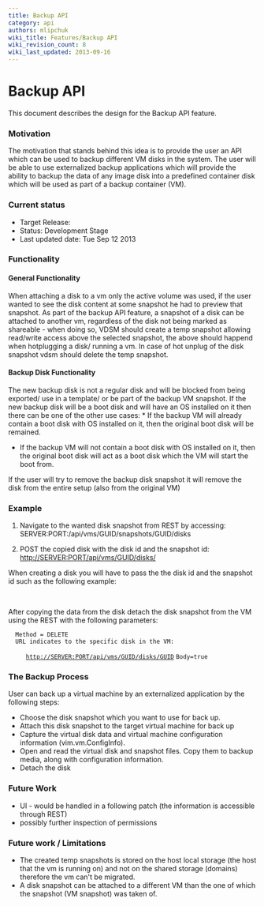 ```yaml
---
title: Backup API
category: api
authors: mlipchuk
wiki_title: Features/Backup API
wiki_revision_count: 8
wiki_last_updated: 2013-09-16
---
```


# Backup API

This document describes the design for the Backup API feature.

### Motivation

The motivation that stands behind this idea is to provide the user an API which can be used to backup different VM disks in the system. The user will be able to use externalized backup applications which will provide the ability to backup the data of any image disk into a predefined container disk which will be used as part of a backup container (VM).

### Current status

*   Target Release:
*   Status: Development Stage
*   Last updated date: Tue Sep 12 2013

### Functionality

#### General Functionality

When attaching a disk to a vm only the active volume was used, if the user wanted to see the disk content at some snapshot he had to preview that snapshot.
As part of the backup API feature, a snapshot of a disk can be attached to another vm, regardless of the disk not being marked as shareable - when doing so, VDSM should create a temp snapshot allowing read/write access above the selected snapshot, the above should happend when hotplugging a disk/ running a vm.
In case of hot unplug of the disk snapshot vdsm should delete the temp snapshot.

#### Backup Disk Functionality

The new backup disk is not a regular disk and will be blocked from being exported/ use in a template/ or be part of the backup VM snapshot.
If the new backup disk will be a boot disk and will have an OS installed on it then there can be one of the other use cases:
\* If the backup VM will already contain a boot disk with OS installed on it, then the original boot disk will be remained.

*   If the backup VM will not contain a boot disk with OS installed on it, then the original boot disk will act as a boot disk which the VM will start the boot from.

If the user will try to remove the backup disk snapshot it will remove the disk from the entire setup (also from the original VM)

### Example

1. Navigate to the wanted disk snapshot from REST by accessing:
SERVER:PORT:/api/vms/GUID/snapshots/GUID/disks

2. POST the copied disk with the disk id and the snapshot id:
 [http://SERVER:PORT/api/vms/GUID/disks/](http://SERVER:PORT/api/vms/GUID/disks/)

When creating a disk you will have to pass the the disk id and the snapshot id such as the following example:

` `<disk id="xxxxxxxx-xxxx-xxxx-xxxx-xxxxxxxxxxxx">
`   `<snapshot id="xxxxxxxx-xxxx-xxxx-xxxx-xxxxxxxxxxxx"/>
` `</disk>

After copying the data from the disk detach the disk snapshot from the VM using the REST with the following parameters:

      Method = DELETE
      URL indicates to the specific disk in the VM: 
`     `[`http://SERVER:PORT/api/vms/GUID/disks/GUID`](http://SERVER:PORT/api/vms/GUID/disks/GUID)
`Body=`<action><detach>`true`</detach></action>

### The Backup Process

User can back up a virtual machine by an externalized application by the following steps:

*   Choose the disk snapshot which you want to use for back up.
*   Attach this disk snapshot to the target virtual machine for back up
*   Capture the virtual disk data and virtual machine configuration information (vim.vm.ConfigInfo).
*   Open and read the virtual disk and snapshot files. Copy them to backup media, along with configuration information.
*   Detach the disk

### Future Work

*   UI - would be handled in a following patch (the information is accessible through REST)
*   possibly further inspection of permissions

### Future work / Limitations

*   The created temp snapshots is stored on the host local storage (the host that the vm is running on) and not on the shared storage (domains) therefore the vm can't be migrated.
*   A disk snapshot can be attached to a different VM than the one of which the snapshot (VM snapshot) was taken of.
